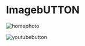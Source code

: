 # ImagebUTTON

![homephoto](https://user-images.githubusercontent.com/18543478/28754528-964a32b4-750c-11e7-8812-c0aad2e0fce8.png)

![youtubebutton](https://user-images.githubusercontent.com/18543478/28754531-a46789f0-750c-11e7-83ae-96c501137eda.png)
